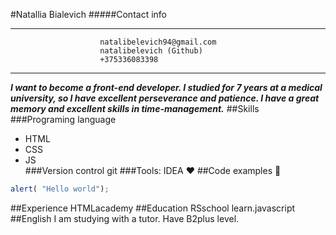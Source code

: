 #Natallia Bialevich
#####Contact info

 ----------------------------
                        natalibelevich94@gmail.com     
                        natalibelevich (Github)  
                        +375336083398                   
  ----------------------------
  


 **_I want to become a front-end developer. 
 I studied for 7 years at a medical university,
 so I have excellent perseverance and patience. 
 I have a great memory and excellent skills in time-management._**
  ##Skills
  ###Programing language
  * HTML  
  * CSS 
  * JS  
  ###Version control 
  git
  ###Tools: 
  IDEA :heart:
  ##Code examples :see_no_evil:
```javascript
alert( "Hello world");
``` 
  
  ##Experience 
  HTMLacademy
  ##Education
  RSschool learn.javascript
   ##English
  I am studying with a tutor. 
  Have B2plus level.
  
  